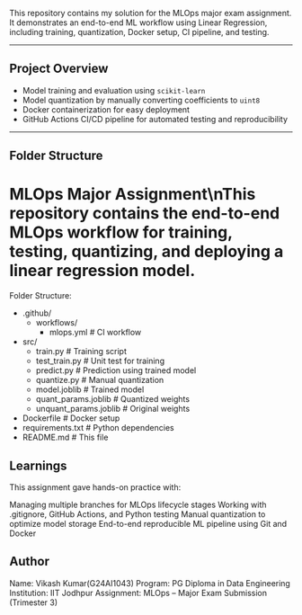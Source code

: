 This repository contains my solution for the MLOps major exam assignment. It demonstrates an end-to-end ML workflow using Linear Regression, including training, quantization, Docker setup, CI pipeline, and testing.

---

##  Project Overview

-  Model training and evaluation using `scikit-learn`
-  Model quantization by manually converting coefficients to `uint8`
-  Docker containerization for easy deployment
- GitHub Actions CI/CD pipeline for automated testing and reproducibility

---

##  Folder Structure

# MLOps Major Assignment\nThis repository contains the end-to-end MLOps workflow for training, testing, quantizing, and deploying a linear regression model.
Folder Structure:

- .github/
  - workflows/
    - mlops.yml          # CI workflow
- src/
  - train.py             # Training script
  - test_train.py        # Unit test for training
  - predict.py           # Prediction using trained model
  - quantize.py          # Manual quantization
  - model.joblib         # Trained model
  - quant_params.joblib  # Quantized weights
  - unquant_params.joblib # Original weights
- Dockerfile             # Docker setup
- requirements.txt       # Python dependencies
- README.md              # This file


## Learnings
This assignment gave hands-on practice with:

Managing multiple branches for MLOps lifecycle stages
Working with .gitignore, GitHub Actions, and Python testing
Manual quantization to optimize model storage
End-to-end reproducible ML pipeline using Git and Docker

## Author
Name: Vikash Kumar(G24AI1043)
Program: PG Diploma in Data Engineering
Institution: IIT Jodhpur
Assignment: MLOps – Major Exam Submission (Trimester 3)

